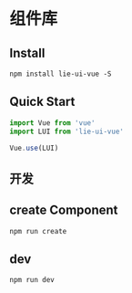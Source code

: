 # 组件库

## Install
```shell
npm install lie-ui-vue -S
```

## Quick Start
``` javascript
import Vue from 'vue'
import LUI from 'lie-ui-vue'

Vue.use(LUI)
```


## 开发
## create Component

```shell
npm run create
```

## dev 
```shell
npm run dev
```
